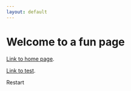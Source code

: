```yaml
---
layout: default
---
```


<link href="tttstyle.css" rel="stylesheet">

# Welcome to a fun page

[Link to home page](./index.md).

[Link to test](./test.md).
<body>
    <div class="row">
        <div class="col"></div>
        <div class="col"></div>
        <div class="col"></div>
    </div>
    <div class="row">
        <div class="col"></div>
        <div class="col"></div>
        <div class="col"></div>
    </div>
    <div class="row">
        <div class="col"></div>
        <div class="col"></div>
        <div class="col"></div>
    </div>
    <div id="restart">Restart</div>
</body>

<!-- Create the tic tac toe board
<section id="game_grid" class="game_container display_none">
  <div class="button button-1" id='one'>button-1</div>
  <div class="button button-2" id='two'>button-2</div>
  <div class="button button-3" id='three'>button-3</div>

  <div class="button button-4" id='four'>button-4</div>
  <div class="button button-5" id='five'>button-5</div>
  <div class="button button-6" id='six'>button-6</div>

  <div class="button button-7" id='seven'>button-7</div>
  <div class="button button-8" id='eight'>button-8</div>
  <div class="button button-9" id='nine'>button-9</div>
</section> -->


<script src="js/tttscript.js"></script>
